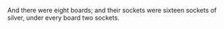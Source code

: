 And there were eight boards; and their sockets were sixteen sockets of silver, under every board two sockets.
